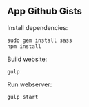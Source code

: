 ## App Github Gists

Install dependencies:

    sudo gem install sass
    npm install

Build website:

    gulp

Run webserver:

    gulp start